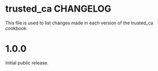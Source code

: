# trusted_ca CHANGELOG

This file is used to list changes made in each version of the trusted_ca cookbook.

# 1.0.0

Initial public release.
